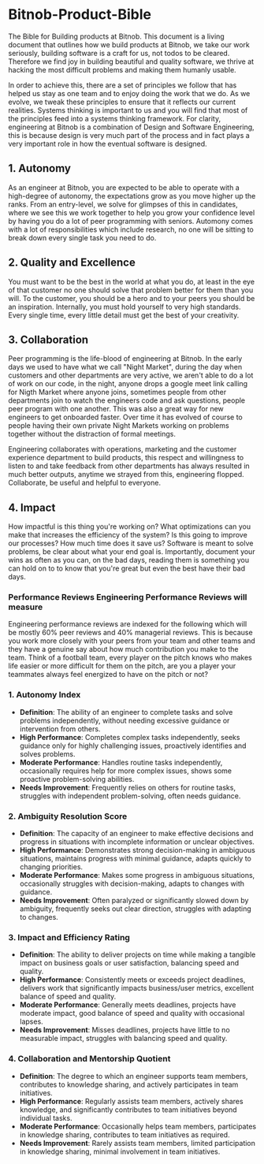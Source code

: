 # Bitnob-Product-Bible
The Bible for Building products at Bitnob. 
This document is a living document that outlines how we build products at Bitnob, we take our work seriously, building software is a craft for us, not todos to be cleared. Therefore we find joy in building beautiful and quality software, we thrive at hacking the most difficult problems and making them humanly usable. 

In order to achieve this, there are a set of principles we follow that has helped us stay as one team and to enjoy doing the work that we do. As we evolve, we tweak these principles to ensure that it reflects our current realities. Systems thinking is important to us and you will find that most of the principles feed into a systems thinking framework. For clarity, engineering at Bitnob is a combination of Design and Software Engineering, this is because design is very much part of the process and in fact plays a very important role in how the eventual software is designed. 

## 1. Autonomy 
As an engineer at Bitnob, you are expected to be able to operate with a high-degree of autonomy, the expectations grow as you move higher up the ranks. From an entry-level, we solve for glimpses of this in candidates, where we see this we work together to help you grow your confidence level by having you do a lot of peer programming with seniors. Automony comes with a lot of responsibilities which include research, no one will be sitting to break down every single task you need to do. 

## 2. Quality and Excellence
You must want to be the best in the world at what you do, at least in the eye of that customer no one should solve that problem better for them than you will. To the customer, you should be a hero and to your peers you should be an inspiration. Internally, you must hold yourself to very high standards. Every single time, every little detail must get the best of your creativity. 

## 3. Collaboration
Peer programming is the life-blood of engineering at Bitnob. In the early days we used to have what we call "Night Market", during the day when customers and other departments are very active, we aren't able to do a lot of work on our code, in the night, anyone drops a google meet link calling for Nigth Market where anyone joins, sometimes people from other departments join to watch the engineers code and ask questions, people peer program with one another. This was also a great way for new engineers to get onboarded faster. Over time it has evolved of course to people having their own private Night Markets working on problems together without the distraction of formal meetings. 

Engineering collaborates with operations, marketing and the customer experience department to build products, this respect and willingness to listen to and take feedback from other departments has always resulted in much better outputs, anytime we strayed from this, engineering flopped. Collaborate, be useful and helpful to everyone.

## 4. Impact
How impactful is this thing you're working on? What optimizations can you make that increases the efficiency of the system? Is this going to improve our processes? How much time does it save us? Software is meant to solve problems, be clear about what your end goal is. Importantly, document your wins as often as you can, on the bad days, reading them is something you can hold on to to know that you're great but even the best have their bad days. 

### Performance Reviews Engineering Performance Reviews will measure 

Engineering performance reviews are indexed for the following which will be mostly 60% peer reviews and 40% managerial reviews. This is because you work more closely with your peers from your team and other teams and they have a genuine say about how much contribution you make to the team. Think of a football team, every player on the pitch knows who makes life easier or more difficult for them on the pitch, are you a player your teammates always feel energized to have on the pitch or not? 

### **1. Autonomy Index**

- **Definition**: The ability of an engineer to complete tasks and solve problems independently, without needing excessive guidance or intervention from others.
- **High Performance**: Completes complex tasks independently, seeks guidance only for highly challenging issues, proactively identifies and solves problems.
- **Moderate Performance**: Handles routine tasks independently, occasionally requires help for more complex issues, shows some proactive problem-solving abilities.
- **Needs Improvement**: Frequently relies on others for routine tasks, struggles with independent problem-solving, often needs guidance.

### **2. Ambiguity Resolution Score**

- **Definition**: The capacity of an engineer to make effective decisions and progress in situations with incomplete information or unclear objectives.
- **High Performance**: Demonstrates strong decision-making in ambiguous situations, maintains progress with minimal guidance, adapts quickly to changing priorities.
- **Moderate Performance**: Makes some progress in ambiguous situations, occasionally struggles with decision-making, adapts to changes with guidance.
- **Needs Improvement**: Often paralyzed or significantly slowed down by ambiguity, frequently seeks out clear direction, struggles with adapting to changes.

### **3. Impact and Efficiency Rating**

- **Definition**: The ability to deliver projects on time while making a tangible impact on business goals or user satisfaction, balancing speed and quality.
- **High Performance**: Consistently meets or exceeds project deadlines, delivers work that significantly impacts business/user metrics, excellent balance of speed and quality.
- **Moderate Performance**: Generally meets deadlines, projects have moderate impact, good balance of speed and quality with occasional lapses.
- **Needs Improvement**: Misses deadlines, projects have little to no measurable impact, struggles with balancing speed and quality.

### **4. Collaboration and Mentorship Quotient**

- **Definition**: The degree to which an engineer supports team members, contributes to knowledge sharing, and actively participates in team initiatives.
- **High Performance**: Regularly assists team members, actively shares knowledge, and significantly contributes to team initiatives beyond individual tasks.
- **Moderate Performance**: Occasionally helps team members, participates in knowledge sharing, contributes to team initiatives as required.
- **Needs Improvement**: Rarely assists team members, limited participation in knowledge sharing, minimal involvement in team initiatives.




